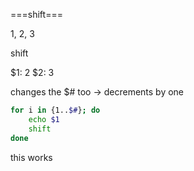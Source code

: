 ===shift===

1, 2, 3

shift 

$1: 2
$2: 3

changes the $# too -> decrements by one

```bash
for i in {1..$#}; do
	echo $1
	shift
done
```

this works

